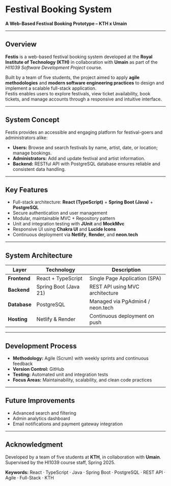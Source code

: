 # Festival Booking System
**A Web-Based Festival Booking Prototype – KTH x Umain**

---

## Overview

**Festis** is a web-based festival booking system developed at the **Royal Institute of Technology (KTH)** in collaboration with **Umain** as part of the *HI1039 Software Development Project* course.

Built by a team of five students, the project aimed to apply **agile methodologies** and **modern software engineering practices** to design and implement a scalable full-stack application.  
Festis enables users to explore festivals, view ticket availability, book tickets, and manage accounts through a responsive and intuitive interface.

---

## System Concept

Festis provides an accessible and engaging platform for festival-goers and administrators alike:

- **Users:** Browse and search festivals by name, artist, date, or location; manage bookings.  
- **Administrators:** Add and update festival and artist information.  
- **Backend:** RESTful API with PostgreSQL database ensures reliable and consistent data handling.

---

## Key Features

- Full-stack architecture: **React (TypeScript)** + **Spring Boot (Java)** + **PostgreSQL**  
- Secure authentication and user management  
- Modular, maintainable MVC + Repository pattern  
- Unit and integration testing with **JUnit** and **MockMvc**  
- Responsive UI using **Chakra UI** and **Lucide Icons**  
- Continuous deployment via **Netlify**, **Render**, and **neon.tech**

---

## System Architecture

| Layer | Technology | Description |
|-------|-------------|-------------|
| **Frontend** | React + TypeScript | Single Page Application (SPA) |
| **Backend** | Spring Boot (Java 21) | REST API using MVC architecture |
| **Database** | PostgreSQL | Managed via PgAdmin4 / neon.tech |
| **Hosting** | Netlify & Render | Continuous deployment on push |

---

## Development Process

- **Methodology:** Agile (Scrum) with weekly sprints and continuous feedback  
- **Version Control:** GitHub  
- **Testing:** Automated unit and integration tests  
- **Focus Areas:** Maintainability, scalability, and clean code practices  

---

## Future Improvements

- Advanced search and filtering  
- Admin analytics dashboard  
- Email notifications and payment gateway integration  

---

## Acknowledgment

Developed by a team of five students at **KTH**, in collaboration with **Umain**.  
Supervised by the HI1039 course staff, Spring 2025.  

**Keywords:** React · TypeScript · Java · Spring Boot · PostgreSQL · REST API · Agile · Full-Stack · KTH
